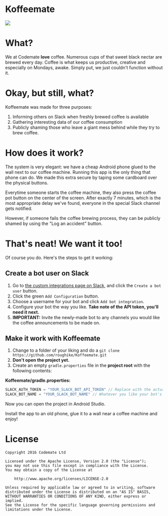 # Koffeemate
<img src="https://github.com/roughike/Koffeemate/blob/master/art/screenshot-coffee-incoming.png?raw=true" />

# What?
We at Codemate **love** coffee. Numerous cups of that sweet black nectar are brewed every day. Coffee is what keeps us productive, creative and especially on Mondays, awake. Simply put, we just couldn't function without it.

# Okay, but still, what?
Koffeemate was made for three purposes:

1. Informing others on Slack when freshly brewed coffee is available
2. Gathering interesting data of our coffee consumption
3. Publicly shaming those who leave a giant mess behind while they try to brew coffee.

# How does it work?
The system is very elegant: we have a cheap Android phone glued to the wall next to our coffee machine. Running this app is the only thing that phone can do. We made this extra secure by taping some cardboard over the physical buttons.

Everytime someone starts the coffee machine, they also press the coffee pot button on the center of the screen. After exactly 7 minutes, which is the most appropriate delay we've found, everyone in the special Slack channel gets notified. 

However, if someone fails the coffee brewing process, they can be publicly shamed by using the "Log an accident" button.

# That's neat! We want it too!
Of course you do. Here's the steps to get it working:

## Create a bot user on Slack
1. Go to [the custom integrations page on Slack](https://api.slack.com/custom-integrations), and click the ```Create a bot user``` button.
2. Click the green ```Add Configuration``` button.
3. Choose a username for your bot and click ```Add bot integration```.
4. Configure your bot the way you like. **Take note of the API token, you'll need it next.**
5. **IMPORTANT:** Invite the newly-made bot to any channels you would like the coffee announcements to be made on.

## Make it work with Koffeemate
1. Change to a folder of your liking and do a ```git clone https://github.com/roughike/Koffeemate.git```
2. **Don't open the project yet.**
3. Create an empty ```gradle.properties``` file in the **project root** with the following contents:

**Koffeemate/gradle.properties:**
```groovy
SLACK_AUTH_TOKEN = "YOUR_SLACK_BOT_API_TOKEN" // Replace with the actual token
SLACK_BOT_NAME = "YOUR_SLACK_BOT_NAME" // Whatever you like your bot's name to be.
```

Now you can open the project in Android Studio. 

Install the app to an old phone, glue it to a wall near a coffee machine and enjoy!

# License

```
Copyright 2016 Codemate Ltd

Licensed under the Apache License, Version 2.0 (the "License");
you may not use this file except in compliance with the License.
You may obtain a copy of the License at

    http://www.apache.org/licenses/LICENSE-2.0

Unless required by applicable law or agreed to in writing, software
distributed under the License is distributed on an "AS IS" BASIS,
WITHOUT WARRANTIES OR CONDITIONS OF ANY KIND, either express or implied.
See the License for the specific language governing permissions and
limitations under the License.
```